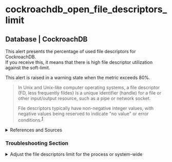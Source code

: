 # cockroachdb_open_file_descriptors_limit

## Database | CockroachDB

This alert presents the percentage of used file descriptors for CockroachDB.  
If you  receive this, it means that there is high file descriptor utilization against the 
soft-limit.

This alert is raised in a warning state when the metric exceeds 80%.

> In Unix and Unix-like computer operating systems, a file descriptor (FD, less frequently 
> fildes) is a unique identifier (handle) for a file or other input/output resource, such as a 
> pipe or network socket.
>
> File descriptors typically have non-negative integer values, with negative values being 
> reserved to indicate "no value" or error conditions.<sup>[1](
> https://en.wikipedia.org/wiki/File_descriptor) </sup>

<details><summary>References and Sources</summary>

1. [CockroachDB documentation](
   https://www.cockroachlabs.com/docs/v21.2/recommended-production-settings#file-descriptors-limit)

</details>

### Troubleshooting Section

<details><summary>Adjust the file descriptors limit for the process or system-wide</summary>

Check out the [CockroachDB  documentation](
https://www.cockroachlabs.com/docs/v21.2/recommended-production-settings#file-descriptors-limit) for troubleshooting advice.

</details>
